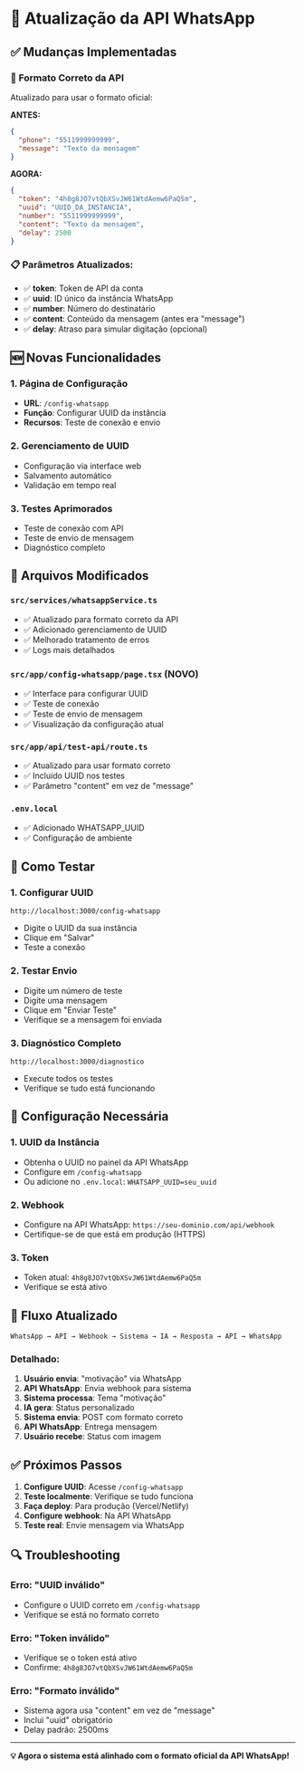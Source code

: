 # 🔄 Atualização da API WhatsApp

## ✅ Mudanças Implementadas

### 🔧 Formato Correto da API

Atualizado para usar o formato oficial:

**ANTES:**

```json
{
  "phone": "5511999999999",
  "message": "Texto da mensagem"
}
```

**AGORA:**

```json
{
  "token": "4h8g8JO7vtQbXSvJW61WtdAemw6PaQ5m",
  "uuid": "UUID_DA_INSTANCIA",
  "number": "5511999999999",
  "content": "Texto da mensagem",
  "delay": 2500
}
```

### 📋 Parâmetros Atualizados:

- ✅ **token**: Token de API da conta
- ✅ **uuid**: ID único da instância WhatsApp
- ✅ **number**: Número do destinatário
- ✅ **content**: Conteúdo da mensagem (antes era "message")
- ✅ **delay**: Atraso para simular digitação (opcional)

## 🆕 Novas Funcionalidades

### 1. **Página de Configuração**

- **URL**: `/config-whatsapp`
- **Função**: Configurar UUID da instância
- **Recursos**: Teste de conexão e envio

### 2. **Gerenciamento de UUID**

- Configuração via interface web
- Salvamento automático
- Validação em tempo real

### 3. **Testes Aprimorados**

- Teste de conexão com API
- Teste de envio de mensagem
- Diagnóstico completo

## 🔧 Arquivos Modificados

### `src/services/whatsappService.ts`

- ✅ Atualizado para formato correto da API
- ✅ Adicionado gerenciamento de UUID
- ✅ Melhorado tratamento de erros
- ✅ Logs mais detalhados

### `src/app/config-whatsapp/page.tsx` (NOVO)

- ✅ Interface para configurar UUID
- ✅ Teste de conexão
- ✅ Teste de envio de mensagem
- ✅ Visualização da configuração atual

### `src/app/api/test-api/route.ts`

- ✅ Atualizado para usar formato correto
- ✅ Incluído UUID nos testes
- ✅ Parâmetro "content" em vez de "message"

### `.env.local`

- ✅ Adicionado WHATSAPP_UUID
- ✅ Configuração de ambiente

## 🧪 Como Testar

### 1. **Configurar UUID**

```
http://localhost:3000/config-whatsapp
```

- Digite o UUID da sua instância
- Clique em "Salvar"
- Teste a conexão

### 2. **Testar Envio**

- Digite um número de teste
- Digite uma mensagem
- Clique em "Enviar Teste"
- Verifique se a mensagem foi enviada

### 3. **Diagnóstico Completo**

```
http://localhost:3000/diagnostico
```

- Execute todos os testes
- Verifique se tudo está funcionando

## 🚨 Configuração Necessária

### 1. **UUID da Instância**

- Obtenha o UUID no painel da API WhatsApp
- Configure em `/config-whatsapp`
- Ou adicione no `.env.local`: `WHATSAPP_UUID=seu_uuid`

### 2. **Webhook**

- Configure na API WhatsApp: `https://seu-dominio.com/api/webhook`
- Certifique-se de que está em produção (HTTPS)

### 3. **Token**

- Token atual: `4h8g8JO7vtQbXSvJW61WtdAemw6PaQ5m`
- Verifique se está ativo

## 🎯 Fluxo Atualizado

```
WhatsApp → API → Webhook → Sistema → IA → Resposta → API → WhatsApp
```

### Detalhado:

1. **Usuário envia**: "motivação" via WhatsApp
2. **API WhatsApp**: Envia webhook para sistema
3. **Sistema processa**: Tema "motivação"
4. **IA gera**: Status personalizado
5. **Sistema envia**: POST com formato correto
6. **API WhatsApp**: Entrega mensagem
7. **Usuário recebe**: Status com imagem

## ✅ Próximos Passos

1. **Configure UUID**: Acesse `/config-whatsapp`
2. **Teste localmente**: Verifique se tudo funciona
3. **Faça deploy**: Para produção (Vercel/Netlify)
4. **Configure webhook**: Na API WhatsApp
5. **Teste real**: Envie mensagem via WhatsApp

## 🔍 Troubleshooting

### Erro: "UUID inválido"

- Configure o UUID correto em `/config-whatsapp`
- Verifique se está no formato correto

### Erro: "Token inválido"

- Verifique se o token está ativo
- Confirme: `4h8g8JO7vtQbXSvJW61WtdAemw6PaQ5m`

### Erro: "Formato inválido"

- Sistema agora usa "content" em vez de "message"
- Inclui "uuid" obrigatório
- Delay padrão: 2500ms

---

**💡 Agora o sistema está alinhado com o formato oficial da API WhatsApp!**
